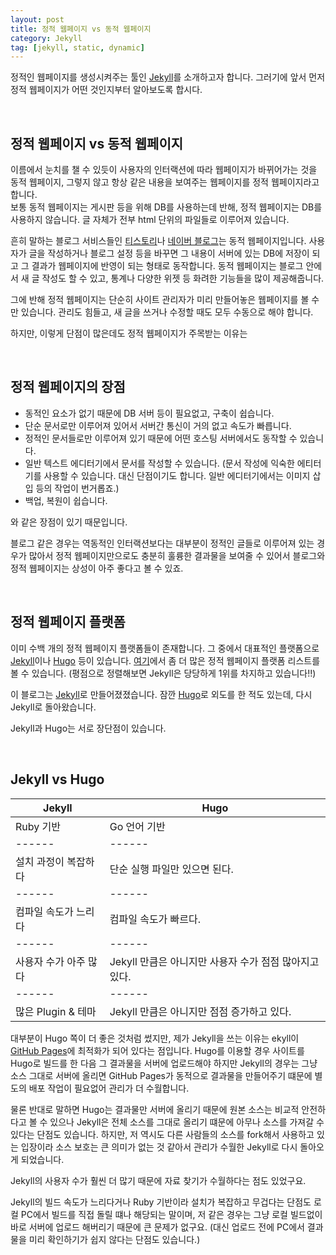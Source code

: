 ```yaml
---
layout: post
title: 정적 웹페이지 vs 동적 웹페이지
category: Jekyll
tag: [jekyll, static, dynamic]
---
```



정적인 웹페이지를 생성시켜주는 툴인 [Jekyll](https://github.com/jekyll/jekyll)를 소개하고자 합니다.
그러기에 앞서 먼저 정적 웹페이지가 어떤 것인지부터 알아보도록 합시다.

<br>

## 정적 웹페이지 vs 동적 웹페이지

이름에서 눈치를 챌 수 있듯이 사용자의 인터랙션에 따라 웹페이지가 바뀌어가는 것을 동적 웹페이지,
그렇지 않고 항상 같은 내용을 보여주는 웹페이지를 정적 웹페이지라고 합니다.  
보통 동적 웹페이지는 게시판 등을 위해 DB를 사용하는데 반해, 정적 웹페이지는 DB를 사용하지 않습니다.
글 자체가 전부 html 단위의 파일들로 이루어져 있습니다.

흔히 말하는 블로그 서비스들인 [티스토리](http://www.tistory.com/)나 
[네이버 블로그](http://section.blog.naver.com/)는 동적 웹페이지입니다.
사용자가 글을 작성하거나 블로그 설정 등을 바꾸면 그 내용이 서버에 있는 DB에 저장이 되고
그 결과가 웹페이지에 반영이 되는 형태로 동작합니다.
동적 웹페이지는 블로그 안에서 새 글 작성도 할 수 있고, 통계나 다양한 위젯 등 화려한 기능들을
많이 제공해줍니다.

그에 반해 정적 웹페이지는 단순히 사이트 관리자가 미리 만들어놓은 웹페이지를 볼 수만 있습니다.
관리도 힘들고, 새 글을 쓰거나 수정할 때도 모두 수동으로 해야 합니다.

하지만, 이렇게 단점이 많은데도 정적 웹페이지가 주목받는 이유는 

<br>

## 정적 웹페이지의 장점

* 동적인 요소가 없기 때문에 DB 서버 등이 필요없고, 구축이 쉽습니다.
* 단순 문서로만 이루어져 있어서 서버간 통신이 거의 없고 속도가 빠릅니다.
* 정적인 문서들로만 이루어져 있기 때문에 어떤 호스팅 서버에서도 동작할 수 있습니다.
* 일반 텍스트 에디터기에서 문서를 작성할 수 있습니다. (문서 작성에 익숙한 에티터기를 사용할 수 있습니다.
대신 단점이기도 합니다. 일반 에디터기에서는 이미지 삽입 등의 작업이 번거롭죠.)
* 백업, 복원이 쉽습니다.

와 같은 장점이 있기 때문입니다.

블로그 같은 경우는 역동적인 인터랙션보다는 대부분이 정적인 글들로 이루어져 있는 경우가 많아서
정적 웹페이지만으로도 충분히 훌륭한 결과물을 보여줄 수 있어서 블로그와 정적 웹페이지는 상성이
아주 좋다고 볼 수 있죠.

<br>

## 정적 웹페이지 플랫폼

이미 수백 개의 정적 웹페이지 플랫폼들이 존재합니다.
그 중에서 대표적인 플랫폼으로 [Jekyll](https://github.com/jekyll/jekyll)이나 
[Hugo](https://gohugo.io/) 등이 있습니다. [여기](https://staticsitegenerators.net/)에서 좀 더 많은
정적 웹페이지 플랫폼 리스트를 볼 수 있습니다. 
(평점으로 정렬해보면 Jekyll은 당당하게 1위를 차지하고 있습니다!!)

이 블로그는 [Jekyll](https://github.com/jekyll/jekyll)로 만들어졌졌습니다.
잠깐 [Hugo](https://gohugo.io/)로 외도를 한 적도 있는데, 다시 Jekyll로 돌아왔습니다. 

Jekyll과 Hugo는 서로 장단점이 있습니다.

<br>

## Jekyll vs Hugo

Jekyll | Hugo
------ | ------
Ruby 기반   | Go 언어 기반  
------ | ------
설치 과정이 복잡하다 | 단순 실행 파일만 있으면 된다.
------ | ------
컴파일 속도가 느리다 | 컴파일 속도가 빠르다.
------ | ------
사용자 수가 아주 많다 |  Jekyll 만큼은 아니지만 사용자 수가 점점 많아지고 있다.
------ | ------
많은 Plugin & 테마 | Jekyll 만큼은 아니지만 점점 증가하고 있다.


대부분이 Hugo 쪽이 더 좋은 것처럼 썼지만, 제가 Jekyll을 쓰는 이유는
ekyll이 [GitHub Pages](https://pages.github.com/)에 최적화가 되어 있다는 점입니다. 
Hugo를 이용할 경우 사이트를 Hugo로 빌드를 한 다음 그 결과물을 서버에 업로드해야 하지만
Jekyll의 경우는 그냥 소스 그대로 서버에 올리면 GitHub Pages가 동적으로 결과물을 만들어주기 떄문에 
별도의 배포 작업이 필요없어 관리가 더 수월합니다. 

물론 반대로 말하면 Hugo는 결과물만 서버에 올리기 때문에 원본 소스는 비교적 안전하다고 볼 수 있으나
Jekyll은 전체 소스를 그대로 올리기 떄문에 아무나 소스를 가져갈 수 있다는 단점도 있습니다.
하지만, 저 역시도 다른 사람들의 소스를 fork해서 사용하고 있는 입장이라 소스 보호는 
큰 의미가 없는 것 같아서 관리가 수월한 Jekyll로 다시 돌아오게 되었습니다.

Jekyll의 사용자 수가 훨씬 더 많기 때문에 자료 찾기가 수월하다는 점도 있었구요.

Jekyll의 빌드 속도가 느리다거나 Ruby 기반이라 설치가 복잡하고 무겁다는 단점도
로컬 PC에서 빌드를 직접 돌릴 떄나 해당되는 말이며, 저 같은 경우는 그냥 로컬 빌드없이
바로 서버에 업로드 해버리기 때문에 큰 문제가 없구요. 
(대신 업로드 전에 PC에서 결과물을 미리 확인하기가 쉽지 않다는 단점도 있습니다.)


